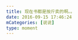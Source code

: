 ```yaml
---
title: 现在书都是按斤卖的啊。。
date: 2016-09-15 17:46:24
mCategories: [说说]
type: moment
---
```


<div id="pics-20160915174624"></div>

<script>
var data = [
    {"link": "2016-09-15_000003.jpeg", "type": "shuoshuo"}
];
picsRender(data, "pics-20160915174624");
</script>
